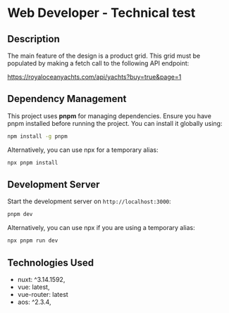 # Web Developer - Technical test

## Description

The main feature of the design is a product grid. This grid must be populated by making a fetch call to the following API endpoint:

https://royaloceanyachts.com/api/yachts?buy=true&page=1

## Dependency Management

This project uses **pnpm** for managing dependencies. Ensure you have pnpm installed before running the project. You can install it globally using:

```bash
npm install -g pnpm
```

Alternatively, you can use npx for a temporary alias:

```bash
npx pnpm install
```

## Development Server

Start the development server on `http://localhost:3000`:

```bash
pnpm dev
```

Alternatively, you can use npx if you are using a temporary alias:

```bash
npx pnpm run dev
```

## Technologies Used

- nuxt: ^3.14.1592,
- vue: latest,
- vue-router: latest
- aos: ^2.3.4,
